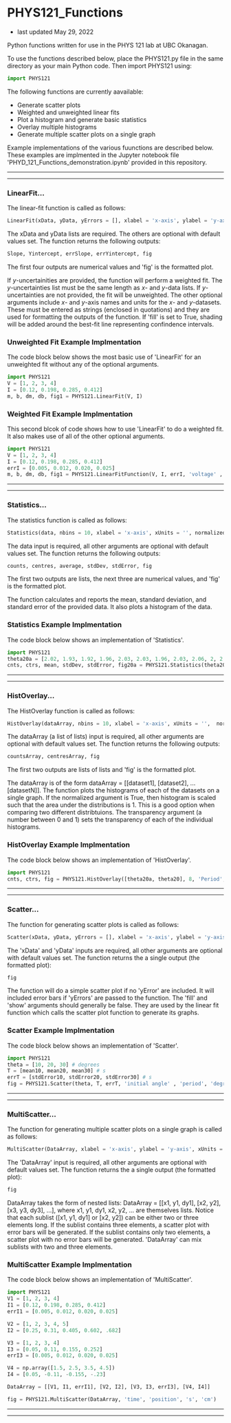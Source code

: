 # PHYS121_Functions
- last updated May 29, 2022

Python functions written for use in the PHYS 121 lab at UBC Okanagan.

To use the functions described below, place the PHYS121.py file in the same directory as your main Python code.  Then import PHYS121 using:
```python
import PHYS121
```

The following functions are currently aavailable:
* Generate scatter plots
* Weighted and unweighted linear fits
* Plot a histogram and generate basic statistics
* Overlay multiple histograms
* Generate multiple scatter plots on a single graph

Example implementations of the various fuunctions are described below.  These examples are implmented in the Jupyter notebook file 'PHYD_121_Functions_demonstration.ipynb' provided in this repository.

-----------------------------
-----------------------------

### LinearFit...

The linear-fit function is called as follows:
```python
LinearFit(xData, yData, yErrors = [], xlabel = 'x-axis', ylabel = 'y-axis', xUnits = '', yUnits = '', fill = False)
```
The xData and yData lists are required.  The others are optional with default values set.  The function returns the following outputs:
```python
Slope, Yintercept, errSlope, errYintercept, fig
```
The first four outputs are numerical values and 'fig' is the formatted plot. 

If $y$-uncertainities are provided, the function will perform a weighted fit.  The $y$-uncertainties list must be the same length as $x$- and $y$-data lists.  If $y$-uncertainties are not provided, the fit will be unweighted.  The other optional arguments include $x$- and $y$-axis names and units for the $x$- and $y$-datasets.  These must be entered as strings (enclosed in quotations) and they are used for formatting the outputs of the function.  If 'fill' is set to True, shading will be added around the best-fit line representing confindence intervals. 

### Unweighted Fit Example Implmentation
The code block below shows the most basic use of 'LinearFit' for an unweighted fit without any of the optional arguments.
```python
import PHYS121
V = [1, 2, 3, 4]
I = [0.12, 0.198, 0.285, 0.412]
m, b, dm, db, fig1 = PHYS121.LinearFit(V, I)
```

### Weighted Fit Example Implmentation
This second blcok of code shows how to use 'LinearFit' to do a weighted fit.  It also makes use of all of the other optional arguments.  
```python
import PHYS121
V = [1, 2, 3, 4]
I = [0.12, 0.198, 0.285, 0.412]
errI = [0.005, 0.012, 0.020, 0.025]
m, b, dm, db, fig1 = PHYS121.LinearFitFunction(V, I, errI, 'voltage' , 'current', 'V', 'A', True)
```

-----------------------------
-----------------------------


### Statistics...

The statistics function is called as follows:
```python
Statistics(data, nbins = 10, xlabel = 'x-axis', xUnits = '', normalized = False)
```
The data input is required, all other arguments are optional with default values set.  The function returns the following outputs:
```python
counts, centres, average, stdDev, stdError, fig
```
The first two outputs are lists, the next three are numerical values, and 'fig' is the formatted plot. 

The function calculates and reports the mean, standard deviation, and standard error of the provided data.  It also plots a histogram of the data.  

### Statistics Example Implmentation
The code block below shows an implementation of 'Statistics'.
```python
import PHYS121
theta20a = [2.02, 1.93, 1.92, 1.96, 2.03, 2.03, 1.96, 2.03, 2.06, 2, 2.03, 2.12, 2.07, 1.99, 1.99, 1.95, 2.03, 2.12, 2.03, 2.09, 2.03, 2.03, 2.01, 2.04, 2.03, 2.04, 1.99, 1.99, 1.97, 1.98]
cnts, ctrs, mean, stdDev, stdError, fig20a = PHYS121.Statistics(theta20a, 12, 'Period', 's', True);
```

-----------------------------
-----------------------------

### HistOverlay...

The HistOverlay function is called as follows:
```python
HistOverlay(dataArray, nbins = 10, xlabel = 'x-axis', xUnits = '',  normalized = True, transparency = 0.75)
```
The dataArray (a list of lists) input is required, all other arguments are optional with default values set.  The function returns the following outputs:
```python
countsArray, centresArray, fig
```
The first two outputs are lists of lists and 'fig' is the formatted plot. 

The dataArray is of the form dataArray = [[dataset1], [dataset2], ... [datasetN]].  The function plots the histograms of each of the datasets on a single graph.  If the normalized argument is True, then histogram is scaled such that the area under the distributions is 1.  This is a good option when comparing two different distribtuions.  The transparency argument (a number between 0 and 1) sets the transparency of each of the individual histograms.

### HistOverlay Example Implmentation
The code block below shows an implementation of 'HistOverlay'.
```python
import PHYS121
cnts, ctrs, fig = PHYS121.HistOverlay([theta20a, theta20], 8, 'Period', 's', True, 0.75)
```

-----------------------------
-----------------------------

### Scatter...

The function for generating scatter plots is called as follows:
```python
Scatter(xData, yData, yErrors = [], xlabel = 'x-axis', ylabel = 'y-axis', xUnits = '', yUnits = '', fill = False, show = True)
```
The 'xData' and 'yData' inputs are required, all other arguments are optional with default values set.  The function returns the a single output (the formatted plot):
```python
fig
```

The function will do a simple scatter plot if no 'yError' are included.  It will included error bars if 'yErrors' are passed to the function.  The 'fill' and 'show' arguments should generally be false.  They are used by the linear fit function which calls the scatter plot function to generate its graphs.  

### Scatter Example Implmentation
The code block below shows an implementation of 'Scatter'.
```python
import PHYS121
theta = [10, 20, 30] # degrees
T = [mean10, mean20, mean30] # s
errT = [stdError10, stdError20, stdError30] # s
fig = PHYS121.Scatter(theta, T, errT, 'initial angle' , 'period', 'degrees', 's')
```

-----------------------------
-----------------------------

### MultiScatter...

The function for generating multiple scatter plots on a single graph is called as follows:
```python
MultiScatter(DataArray, xlabel = 'x-axis', ylabel = 'y-axis', xUnits = '', yUnits = '')
```
The 'DataArray' input is required, all other arguments are optional with default values set.  The function returns the a single output (the formatted plot):
```python
fig
```

DataArray takes the form of nested lists: DataArray = [[x1, y1, dy1], [x2, y2], [x3, y3, dy3], ...], where x1, y1, dy1, x2, y2, ... are themselves lists.  Notice that each sublist ([x1, y1, dy1] or [x2, y2]) can be either two or three elements long.  If the sublist contains three elements, a scatter plot with error bars will be generated.  If the sublist contains only two elements, a scatter plot with no error bars will be generated.  'DataArray' can mix sublists with two and three elements.

### MultiScatter Example Implmentation
The code block below shows an implementation of 'MultiScatter'.
```python
import PHYS121
V1 = [1, 2, 3, 4]
I1 = [0.12, 0.198, 0.285, 0.412]
errI1 = [0.005, 0.012, 0.020, 0.025]

V2 = [1, 2, 3, 4, 5]
I2 = [0.25, 0.31, 0.405, 0.602, .682]

V3 = [1, 2, 3, 4]
I3 = [0.05, 0.11, 0.155, 0.252]
errI3 = [0.005, 0.012, 0.020, 0.025]

V4 = np.array([1.5, 2.5, 3.5, 4.5])
I4 = [0.05, -0.11, -0.155, -.23]

DataArray = [[V1, I1, errI1], [V2, I2], [V3, I3, errI3], [V4, I4]]

fig = PHYS121.MultiScatter(DataArray, 'time', 'position', 's', 'cm')
```

-----------------------------
-----------------------------
